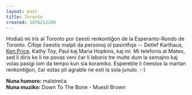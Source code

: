 ```yaml
---
layout: post
title: Toronto
created: 1076212200
---
```

Hodiaŭ mi iris al Toronto por ĉeesti renkontiĝon de la Esperanto-Rondo de Toronto.  Ĉifoje ĉeestis malpli da personoj ol pasintfoje -- Detlef Karthaus, <a href="http://webhome.idirect.com/~sukceso/">Ken Price</a>, Kathy Toy, Paul kaj Maria Hopkins, kaj mi.  Mi telefonis al Mateo, sed li diris ke li ne povas veni ĉar li laboris tre multe dum la semajno kaj volas pasigi iom da tempo kun sia koramiko.  Espereble li ĉeestos la martan renkontiĝon, ĉar estas pli agrable ne esti la sola junulo.  :-)

**Nuna humoro:** malstreĉa  
**Nuna muziko:** Down To The Bone - Muesli Brown
